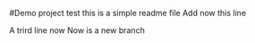 #Demo project test
this is a simple readme file
Add now this line

A trird line now
Now is a new branch